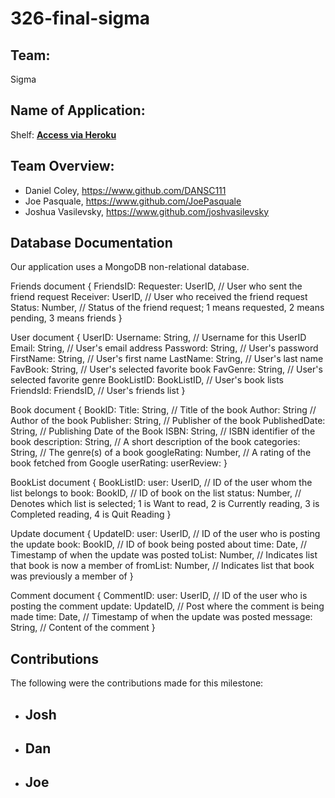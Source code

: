 # 326-final-sigma

## Team:
Sigma

## Name of Application:
Shelf: **[Access via Heroku](https://limitless-garden-19995.herokuapp.com/)**

## Team Overview:
- Daniel Coley, https://www.github.com/DANSC111
- Joe Pasquale, https://www.github.com/JoePasquale
- Joshua Vasilevsky, https://www.github.com/joshvasilevsky

## Database Documentation
Our application uses a MongoDB non-relational database. 

Friends document
{
    FriendsID: <ObjectId1>
    Requester: UserID, // User who sent the friend request
    Receiver: UserID, // User who received the friend request
    Status: Number, // Status of the friend request; 1 means requested, 2 means pending, 3 means friends
}

User document
{
    UserID: <ObjectId1>
    Username: String, // Username for this UserID
    Email: String, // User's email address
    Password: String, // User's password
    FirstName: String, // User's first name
    LastName: String, // User's last name
    FavBook: String, // User's selected favorite book
    FavGenre: String, // User's selected favorite genre
    BookListID: BookListID, // User's book lists
    FriendsId: FriendsID, // User's friends list
}

Book document
{
    BookID: <ObjectId1>
    Title: String, // Title of the book
    Author: String // Author of the book
    Publisher: String, // Publisher of the book
    PublishedDate: String, // Publishing Date of the Book
    ISBN: String, // ISBN identifier of the book
    description: String, // A short description of the book
    categories: String, // The genre(s) of a book
    googleRating: Number, // A rating of the book fetched from Google
    userRating: 
    userReview:
}

BookList document
{
    BookListID: <ObjectId1>
    user: UserID, // ID of the user whom the list belongs to
    book: BookID, // ID of book on the list
    status: Number, // Denotes which list is selected; 1 is Want to read, 2 is Currently reading, 3 is Completed reading, 4 is Quit Reading
}

Update document
{
    UpdateID: <ObjectId1>
    user: UserID, // ID of the user who is posting the update
    book: BookID, // ID of book being posted about
    time: Date, // Timestamp of when the update was posted
    toList: Number, // Indicates list that book is now  a member of
    fromList: Number, // Indicates list that book was previously a member of
}

Comment document
{
    CommentID: <ObjectId1>
    user: UserID, // ID of the user who is posting the comment
    update: UpdateID, // Post where the comment is being made
    time: Date, // Timestamp of when the update was posted
    message: String, // Content of the comment
}

## Contributions

The following were the contributions made for this milestone:

 - Josh
    -  

 - Dan
    - 

 - Joe
    - 